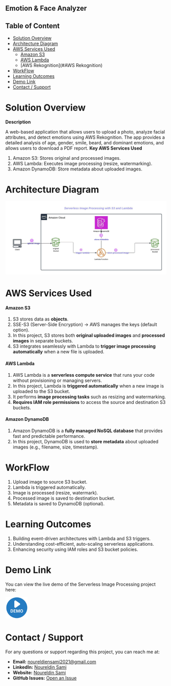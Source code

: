 ## Emotion & Face Analyzer

## Table of Content
- [Solution Overview](#solution-overview)
- [Architecture Diagram](#architecture-diagram)
- [AWS Services Used](#aws-services-used)
  - [Amazon S3](#amazon-s3)
  - [AWS Lambda](#aws-lambda)
  - [AWS Rekognition](#AWS Rekognition)
- [WorkFlow](#WorkFlow)
- [Learning Outcomes](#Learning-Outcomes)
- [Demo Link](#demo-link)
- [Contact / Support](#contact--support)

 




# Solution Overview

**Description**

A web-based application that allows users to upload a photo, analyze facial attributes, and detect emotions using AWS Rekognition. The app provides a detailed analysis of age, gender, smile, beard, and dominant emotions, and allows users to download a PDF report.
**Key AWS Services Used**

1. Amazon S3: Stores original and processed images.
2. AWS Lambda: Executes image processing (resize, watermarking).
3. Amazon DynamoDB: Store metadata about uploaded images.



# Architecture Diagram

![Architecture Diagram](https://github.com/noureldien2021/Project-2-Serverless-Image-Processing-with-S3-and-Lambda/blob/main/_Serverless%20Image%20Processing.jpeg?raw=true)

# AWS Services Used

#### Amazon S3

1. S3 stores data as **objects**.  
2. SSE-S3 (Server-Side Encryption) → AWS manages the keys (default option).
3. In this project, S3 stores both **original uploaded images** and **processed images** in separate buckets.
4. S3 integrates seamlessly with Lambda to **trigger image processing automatically** when a new file is uploaded.


#### AWS Lambda

1. AWS Lambda is a **serverless compute service** that runs your code without provisioning or managing servers.
2. In this project, Lambda is **triggered automatically** when a new image is uploaded to the S3 bucket.
3. It performs **image processing tasks** such as resizing and watermarking.
4. **Requires IAM role permissions** to access the source and destination S3 buckets.


#### Amazon DynamoDB
1. Amazon DynamoDB is a **fully managed NoSQL database** that provides fast and predictable performance.
2. In this project, DynamoDB is used to **store metadata** about uploaded images (e.g., filename, size, timestamp).


# WorkFlow
1. Upload image to source S3 bucket.  
2. Lambda is triggered automatically.  
3. Image is processed (resize, watermark).  
4. Processed image is saved to destination bucket.  
5. Metadata is saved to DynamoDB (optional).  

# Learning Outcomes
1. Building event-driven architectures with Lambda and S3 triggers.
2. Understanding cost-efficient, auto-scaling serverless applications.
3. Enhancing security using IAM roles and S3 bucket policies.



# Demo Link

You can view the live demo of the Serverless Image Processing project here:  

<a href="https://drive.google.com/file/d/1hL2IYWyO8VBe94ezH_22tzpzFdHMNshr/view?usp=drive_link">
  <img src="https://github.com/noureldien2021/Project-2-Serverless-Image-Processing-with-S3-and-Lambda/blob/main/demo2.jpg?raw=true" alt="Demo Video" width="70"/>
</a>


# Contact / Support

For any questions or support regarding this project, you can reach me at:

- **Email:** noureldiensami2021@gmail.com
- **LinkedIn:** [Noureldin Sami](https://www.linkedin.com/in/noureldien-sami/)
- **Website:** [Noureldin Sami](https://noureldien-sami2024.netlify.app/)  
- **GitHub Issues:** [Open an Issue](https://github.com/noureldien2021/Project-2-Serverless-Image-Processing-with-S3-and-Lambda/issues)
 
